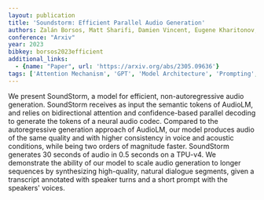 ```yaml
---
layout: publication
title: 'Soundstorm: Efficient Parallel Audio Generation'
authors: Zalán Borsos, Matt Sharifi, Damien Vincent, Eugene Kharitonov, Neil Zeghidour, Marco Tagliasacchi
conference: "Arxiv"
year: 2023
bibkey: borsos2023efficient
additional_links:
  - {name: "Paper", url: 'https://arxiv.org/abs/2305.09636'}
tags: ['Attention Mechanism', 'GPT', 'Model Architecture', 'Prompting', 'Pretraining Methods']
---
```

We present SoundStorm, a model for efficient, non-autoregressive audio
generation. SoundStorm receives as input the semantic tokens of AudioLM, and
relies on bidirectional attention and confidence-based parallel decoding to
generate the tokens of a neural audio codec. Compared to the autoregressive
generation approach of AudioLM, our model produces audio of the same quality
and with higher consistency in voice and acoustic conditions, while being two
orders of magnitude faster. SoundStorm generates 30 seconds of audio in 0.5
seconds on a TPU-v4. We demonstrate the ability of our model to scale audio
generation to longer sequences by synthesizing high-quality, natural dialogue
segments, given a transcript annotated with speaker turns and a short prompt
with the speakers' voices.
